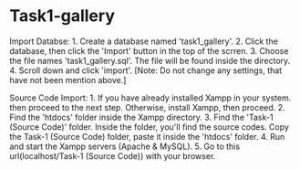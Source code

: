 # Task1-gallery

Import Databse:
	1. Create a database named 'task1_gallery'.
	2. Click the database, then click the 'Import' button in the top of the scrren.
	3. Choose the file names 'task1_gallery.sql'. The file will be found inside the directory.
	4. Scroll down and click 'import'. 
[Note: Do not change any settings, that have not been mention above.]


Source Code Import:
	1. If you have already installed Xampp in your system. then proceed to the next step. Otherwise, install Xampp, then proceed.
	2. Find the 'htdocs' folder inside the Xampp directory.
	3. Find the 'Task-1 (Source Code)' folder. Inside the folder, you'll find the source codes. Copy the Task-1 (Source Code) folder, paste it inside the 'htdocs' folder.
	4. Run and start the Xampp servers (Apache & MySQL).
	5. Go to this url(localhost/Task-1 (Source Code)) with your browser.
